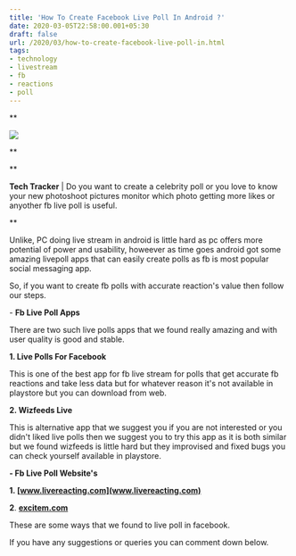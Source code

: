 ```yaml
---
title: 'How To Create Facebook Live Poll In Android ?'
date: 2020-03-05T22:58:00.001+05:30
draft: false
url: /2020/03/how-to-create-facebook-live-poll-in.html
tags: 
- technology
- livestream
- fb
- reactions
- poll
---
```


**  

[![](https://lh3.googleusercontent.com/-tlP9hlav9nE/XoIbQFZxFDI/AAAAAAAABOc/Hc8dEpXs8_s_utKTqXgVcTQOHKBZmcMAACLcBGAsYHQ/s1600/IMG_20200111_105332_780-02-03.jpeg)](https://lh3.googleusercontent.com/-tlP9hlav9nE/XoIbQFZxFDI/AAAAAAAABOc/Hc8dEpXs8_s_utKTqXgVcTQOHKBZmcMAACLcBGAsYHQ/s1600/IMG_20200111_105332_780-02-03.jpeg)

**

  

**

**Tech Tracker** | Do you want to create a celebrity poll or you love to know your new photoshoot pictures monitor which photo getting more likes or anyother fb live poll is useful.  


**

Unlike, PC doing live stream in android is little hard as pc offers more potential of power and usability, howeever as time goes android got some amazing livepoll apps that can easily create polls as fb is most popular social messaging app.

  

So, if you want to create fb polls with accurate reaction's value then follow our steps.

  

\- **Fb Live Poll Apps**

  

There are two such live polls apps that we found really amazing and with user quality is good and stable.

  

**1\. Live Polls For Facebook**

  

This is one of the best app for fb live stream for polls that get accurate fb reactions and take less data but for whatever reason it's not available in playstore but you can download from web.

  

**2\. Wizfeeds Live**

  

This is alternative app that we suggest you if you are not interested or you didn't liked live polls then we suggest you to try this app as it is both similar but we found wizfeeds is little hard but they improvised and fixed bugs you can check yourself available in playstore.

  

**\- Fb Live Poll Website's**

  

**1. [www.livereacting.com](www.livereacting.com)**

**2**. [**excitem.com**](excitem.com)

  

These are some ways that we found to live poll in facebook.

  

If you have any suggestions or queries you can comment down below.